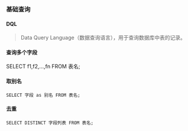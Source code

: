 ### 基础查询
#### DQL
> Data Query Language（数据查询语言），用于查询数据库中表的记录。

#### 查询多个字段
SELECT f1,f2,...,fn FROM 表名;
#### 取别名
```
SELECT 字段 as 别名 FROM 表名;
```
#### 去重
```
SELECT DISTINCT 字段列表 FROM 表名;
```
